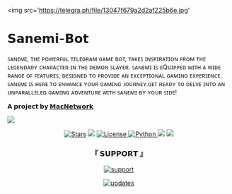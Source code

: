 
<img src='https://telegra.ph/file/13047f679a2d2af225b6e.jpg' 
# 𝗦𝗮𝗻𝗲𝗺𝗶-𝗕𝗼𝘁
ꜱᴀɴᴇᴍɪ, ᴛʜᴇ ᴘᴏᴡᴇʀꜰᴜʟ ᴛᴇʟᴇɢʀᴀᴍ ɢᴀᴍᴇ ʙᴏᴛ, ᴛᴀᴋᴇꜱ ɪɴꜱᴘɪʀᴀᴛɪᴏɴ ꜰʀᴏᴍ ᴛʜᴇ ʟᴇɢᴇɴᴅᴀʀʏ ᴄʜᴀʀᴀᴄᴛᴇʀ ɪɴ ᴛʜᴇ ᴅᴇᴍᴏɴ ꜱʟᴀʏᴇʀ. ꜱᴀɴᴇᴍɪ ɪꜱ ᴇQᴜɪᴘᴘᴇᴅ ᴡɪᴛʜ ᴀ ᴡɪᴅᴇ ʀᴀɴɢᴇ ᴏꜰ ꜰᴇᴀᴛᴜʀᴇꜱ, ᴅᴇꜱɪɢɴᴇᴅ ᴛᴏ ᴘʀᴏᴠɪᴅᴇ ᴀɴ ᴇxᴄᴇᴘᴛɪᴏɴᴀʟ ɢᴀᴍɪɴɢ ᴇxᴘᴇʀɪᴇɴᴄᴇ. ꜱᴀɴᴇᴍɪ ɪꜱ ʜᴇʀᴇ ᴛᴏ ᴇɴʜᴀɴᴄᴇ ʏᴏᴜʀ ɢᴀᴍɪɴɢ ᴊᴏᴜʀɴᴇʏ.ɢᴇᴛ ʀᴇᴀᴅʏ ᴛᴏ ᴅᴇʟᴠᴇ ɪɴᴛᴏ ᴀɴ ᴜɴᴘᴀʀᴀʟʟᴇʟᴇᴅ ɢᴀᴍɪɴɢ ᴀᴅᴠᴇɴᴛᴜʀᴇ ᴡɪᴛʜ ꜱᴀɴᴇᴍɪ ʙʏ ʏᴏᴜʀ ꜱɪᴅᴇ!

**𝗔 𝗽𝗿𝗼𝗷𝗲𝗰𝘁 𝗯𝘆 [𝗠𝗮𝗰𝗡𝗲𝘁𝘄𝗼𝗿𝗸](https://t.me/MacNetwork)**

<img src="https://telegra.ph/file/7cffb4a678c1bfc4ebaff.png">


<p align="center">
<a href="https://github.com/definatelynotchirag/Sanemi-Robot"><img src="https://img.shields.io/badge/Github-Repo-navy?style=for-the-badge&logo=github" alt="Stars" /></a>
<a href="https://github.com/definitelynotchirag/Sanemi-Robot/forks"> <img src="https://img.shields.io/badge/Forks-Repo-purple?style=for-the-badge&logo=github" /></a>
<a href="https://github.com/definitelynotchirag/Sanemi-Robot/blob/main/LICENSE"> <img src="https://img.shields.io/badge/License-GNU-blueviolet?style=for-the-badge" alt="License" /> </a>
<a href="https://www.python.org/"> <img src="https://img.shields.io/badge/Written%20in-Python-skyblue?style=for-the-badge&logo=python" alt="Python" /> </a>
<a href="https://pypi.org/project/Telethon/"> <img src="https://img.shields.io/pypi/v/telethon?color=white&label=telethon&logo=python&logoColor=blue&style=for-the-badge" /></a>
<a href="https://pypi.org/project/Pyrogram/"> <img src="https://img.shields.io/pypi/v/pyrogram?color=white&label=pyrogram&logo=python&logoColor=blue&style=for-the-badge" /></a>

<h3 align="center">
    『 𝗦𝗨𝗣𝗣𝗢𝗥𝗧 』
</h3>
<p align="center">
<a href="https://telegram.me/Sanemi_Support"><img src="https://img.shields.io/badge/-Support%20Group-black.svg?style=for-the-badge&logo=Telegram" alt="support" /></a>
<p align="center">
<a href="https://telegram.me/Sanemi_Updates"><img src="https://img.shields.io/badge/-Update%20Channel-black.svg?style=for-the-badge&logo=Telegram" alt="updates" /></a>


